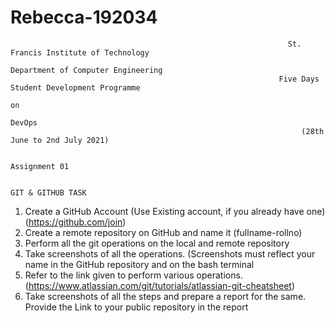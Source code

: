 # Rebecca-192034

                                                                  St. Francis Institute of Technology
                                                                  Department of Computer Engineering
                                                                Five Days Student Development Programme
                                                                                 on
                                                                               DevOps
                                                                     (28th June to 2nd July 2021)

                                                                            Assignment 01

                                                                          GIT & GITHUB TASK
1. Create a GitHub Account (Use Existing account, if you already have one) (https://github.com/join)
2. Create a remote repository on GitHub and name it (fullname-rollno)
3. Perform all the git operations on the local and remote repository
4. Take screenshots of all the operations. (Screenshots must reflect your name in the GitHub repository and on the bash terminal
5. Refer to the link given to perform various operations. (https://www.atlassian.com/git/tutorials/atlassian-git-cheatsheet)
6. Take screenshots of all the steps and prepare a report for the same. Provide the Link to your public repository in the report

